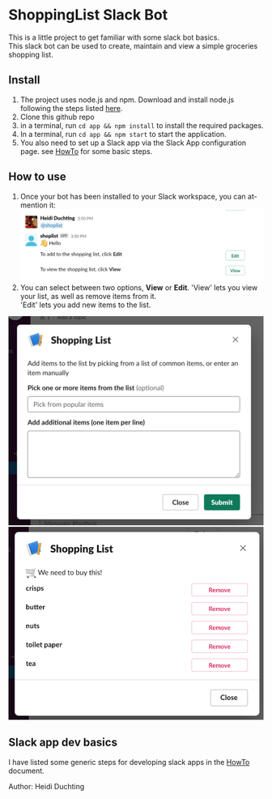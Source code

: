 # ShoppingList Slack Bot
This is a little project to get familiar with some slack bot basics.  
This slack bot can be used to create, maintain and view a simple groceries shopping list.

## Install
1) The project uses node.js and npm.  Download and install node.js following the steps listed [here](https://nodejs.org/en/download/).  
2) Clone this github repo
3) in a terminal, run `cd app && npm install` to install the required packages.
4) In a terminal, run `cd app && npm start` to start the application.
5) You also need to set up a Slack app via the Slack App configuration page. see [HowTo](./HowTo.md) for some basic steps.

## How to use
1) Once your bot has been installed to your Slack workspace, you can at-mention it:
![](./images/sb1.png)
2) You can select between two options, **View** or **Edit**.
'View' lets you view your list, as well as remove items from it.  
'Edit' lets you add new items to the list.  

![](./images/sb2.png) ![](./images/sb3.png)

## Slack app dev basics
I have listed some generic steps for developing slack apps in the [HowTo](./HowTo.md) document.


Author: Heidi Duchting